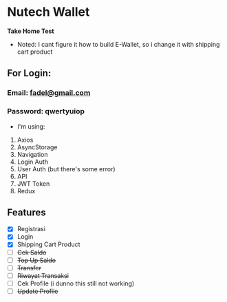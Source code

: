 # Nutech Wallet
**Take Home Test**
- Noted:
I cant figure it how to build E-Wallet, so i change it with shipping cart product
## For Login:
### Email: fadel@gmail.com
### Password: qwertyuiop
- I'm using:
1. Axios
2. AsyncStorage
3. Navigation
4. Login Auth
5. User Auth (but there's some error)
6. API
7. JWT Token
8. Redux

## Features
- [x] Registrasi
- [x] Login
- [x] Shipping Cart Product
- [ ] ~~Cek Saldo~~
- [ ] ~~Top Up Saldo~~
- [ ] ~~Transfer~~
- [ ] ~~Riwayat Transaksi~~
- [ ] Cek Profile (i dunno this still not working)
- [ ] ~~Update Profile~~
